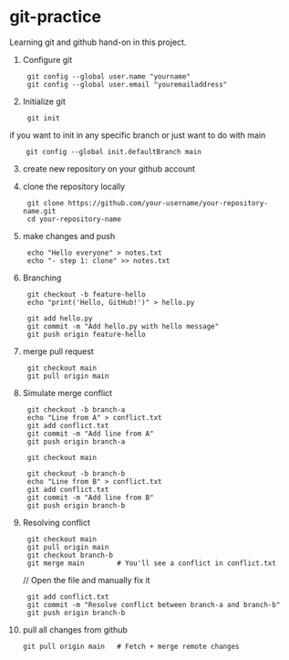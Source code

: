 # git-practice
Learning git and github hand-on in this project.


1. Configure git 

        git config --global user.name "yourname"
        git config --global user.email "youremailaddress"

2. Initialize git

        git init

if you want to init in any specific branch or just want to do with main 

        git config --global init.defaultBranch main

3. create new repository on your github account

4. clone the repository locally

        git clone https://github.com/your-username/your-repository-name.git
        cd your-repository-name

5. make changes and push

        echo "Hello everyone" > notes.txt
        echo "- step 1: clone" >> notes.txt

6. Branching

        git checkout -b feature-hello
        echo "print('Hello, GitHub!')" > hello.py
        
        git add hello.py
        git commit -m "Add hello.py with hello message"
        git push origin feature-hello


7. merge pull request

        git checkout main
        git pull origin main    

8. Simulate merge conflict

        git checkout -b branch-a
        echo "Line from A" > conflict.txt
        git add conflict.txt
        git commit -m "Add line from A"
        git push origin branch-a

        git checkout main
        
        git checkout -b branch-b
        echo "Line from B" > conflict.txt
        git add conflict.txt
        git commit -m "Add line from B"
        git push origin branch-b


9. Resolving conflict

        git checkout main
        git pull origin main
        git checkout branch-b
        git merge main        # You'll see a conflict in conflict.txt

   // Open the file and manually fix it

        git add conflict.txt
        git commit -m "Resolve conflict between branch-a and branch-b"
        git push origin branch-b


11. pull all changes from github

        git pull origin main   # Fetch + merge remote changes

